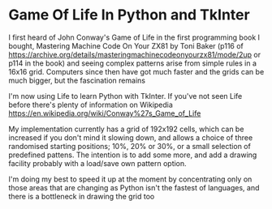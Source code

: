 # Game Of Life In Python and TkInter

I first heard of John Conway's Game of Life in the first programming book I bought, Mastering Machine Code On Your ZX81 by Toni Baker (p116 of https://archive.org/details/masteringmachinecodeonyourzx81/mode/2up or p114 in the book) and seeing complex patterns arise from simple rules in a 16x16 grid. Computers since then have got much faster and the grids can be much bigger, but the fascination remains

I'm now using Life to learn Python with TkInter. If you've not seen Life before there's plenty of information on Wikipedia https://en.wikipedia.org/wiki/Conway%27s_Game_of_Life

My implementation currently has a grid of 192x192 cells, which can be increased if you don't mind it slowing down, and allows a choice of three randomised starting positions; 10%, 20% or 30%, or a small selection of predefined pattens. The intention is to add some more, and add a drawing facility probably with a load/save own pattern option. 

I'm doing my best to speed it up at the moment by concentrating only on those areas that are changing as Python isn't the fastest of languages, and there is a bottleneck in drawing the grid too
